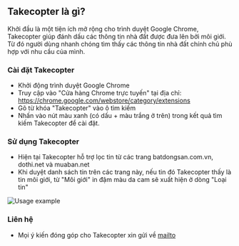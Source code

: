 ## Takecopter là gì?

Khởi đầu là một tiện ích mở rộng cho trình duyệt Google Chrome, Takecopter giúp đánh dấu các thông tin nhà đất được đưa lên bởi môi giới.
Từ đó người dùng nhanh chóng tìm thấy các thông tin nhà đất chính chủ phù hợp với nhu cầu của mình.

### Cài đặt Takecopter
- Khởi động trình duyệt Google Chrome
- Truy cập vào "Cửa hàng Chrome trực tuyến" tại địa chỉ: <https://chrome.google.com/webstore/category/extensions>
- Gõ từ khóa "Takecopter" vào ô tìm kiếm 
- Nhấn vào nút màu xanh (có dấu + màu trắng ở trên) trong kết quả tìm kiếm Takecopter để cài đặt.

### Sử dụng Takecopter
- Hiện tại Takecopter hỗ trợ lọc tin từ các trang batdongsan.com.vn, dothi.net và muaban.net
- Khi duyệt danh sách tin trên các trang này, nếu tin đó Takecopter thấy là tin môi giới, từ "Môi giới" in đậm màu da cam sẽ xuất hiện ở dòng "Loại tin"

![Usage example](/takecopter_example.jpg)

### Liên hệ
- Mọi ý kiến đóng góp cho Takecopter xin gửi về [mailto](mailto:nhadatchinhchu.info@gmail.com)

